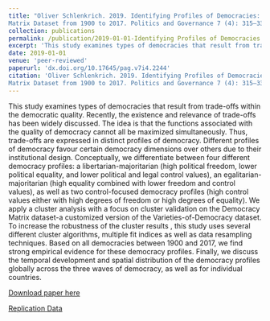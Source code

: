 ```yaml
---
title: "Oliver Schlenkrich. 2019. Identifying Profiles of Democracies: A Cluster Analysis Based on the Democracy
Matrix Dataset from 1900 to 2017. Politics and Governance 7 (4): 315–330."
collection: publications
permalink: /publication/2019-01-01-Identifying Profiles of Democracies
excerpt: 'This study examines types of democracies that result from trade-offs within the democratic quality. Recently, the existence and relevance of trade-offs has been widely discussed. The idea is that the functions associated with the quality of democracy cannot all be maximized simultaneously. Thus, trade-offs are expressed in distinct profiles of democracy. Different profiles of democracy favour certain democracy dimensions over others due to their institutional design. Conceptually, we differentiate between four different democracy profiles: a libertarian-majoritarian (high political freedom, lower political equality, and lower political and legal control values), an egalitarian-majoritarian (high equality combined with lower freedom and control values), as well as two control-focused democracy profiles (high control values either with high degrees of freedom or high degrees of equality). We apply a cluster analysis with a focus on cluster validation on the Democracy Matrix dataset-a customized version of the Varieties-of-Democracy dataset. To increase the robustness of the cluster results , this study uses several different cluster algorithms, multiple fit indices as well as data resampling techniques. Based on all democracies between 1900 and 2017, we find strong empirical evidence for these democracy profiles. Finally, we discuss the temporal development and spatial distribution of the democracy profiles globally across the three waves of democracy, as well as for individual countries.'
date: 2019-01-01
venue: 'peer-reviewed'
paperurl: 'dx.doi.org/10.17645/pag.v7i4.2244'
citation: 'Oliver Schlenkrich. 2019. Identifying Profiles of Democracies: A Cluster Analysis Based on the Democracy
Matrix Dataset from 1900 to 2017. Politics and Governance 7 (4): 315–330.'
---
```

This study examines types of democracies that result from trade-offs within the democratic quality. Recently, the existence and relevance of trade-offs has been widely discussed. The idea is that the functions associated with the quality of democracy cannot all be maximized simultaneously. Thus, trade-offs are expressed in distinct profiles of democracy. Different profiles of democracy favour certain democracy dimensions over others due to their institutional design. Conceptually, we differentiate between four different democracy profiles: a libertarian-majoritarian (high political freedom, lower political equality, and lower political and legal control values), an egalitarian-majoritarian (high equality combined with lower freedom and control values), as well as two control-focused democracy profiles (high control values either with high degrees of freedom or high degrees of equality). We apply a cluster analysis with a focus on cluster validation on the Democracy Matrix dataset-a customized version of the Varieties-of-Democracy dataset. To increase the robustness of the cluster results , this study uses several different cluster algorithms, multiple fit indices as well as data resampling techniques. Based on all democracies between 1900 and 2017, we find strong empirical evidence for these democracy profiles. Finally, we discuss the temporal development and spatial distribution of the democracy profiles globally across the three waves of democracy, as well as for individual countries.

[Download paper here](https://www.cogitatiopress.com/politicsandgovernance/article/view/2244)

[Replication Data](https://github.com/OSchlenkrich/Replicate_DemocracyProfiles_2019)

